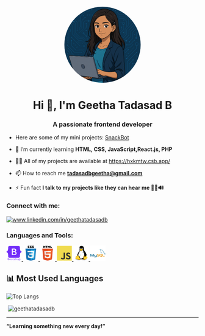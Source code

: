 <p align="center">
  <img src="https://github.com/demoseries/Geetha/raw/0b7bbb47b161b0df9f00a3dec97ccc6dd8165b3a/New%20image.png" width="200" style="border-radius: 50%" alt="Profile Photo" />
</p>
<h1 align="center">Hi 👋, I'm Geetha Tadasad B</h1>
<h3 align="center">A passionate frontend developer</h3>


- Here are some of my mini projects: [SnackBot](https://landbot.online/v3/H-3066310-AM8FYZY9ZQXD6G0F/index.html)

- 🌱 I’m currently learning **HTML, CSS, JavaScript,React.js, PHP**

- 👨‍💻 All of my projects are available at https://hxkmtw.csb.app/

- 📫 How to reach me **tadasadbgeetha@gmail.com**

- ⚡ Fun fact **I talk to my projects like they can hear me 👩‍💻🔊**

<h3 align="left">Connect with me:</h3>
<p align="left">
<a href="https://www.linkedin.com/in/geethatadasadb/" target="blank"><img align="center" src="https://raw.githubusercontent.com/rahuldkjain/github-profile-readme-generator/master/src/images/icons/Social/linked-in-alt.svg" alt="www.linkedin.com/in/geethatadasadb" height="30" width="40" /></a>
</p>

<h3 align="left">Languages and Tools:</h3>
<p align="left"> <a href="https://getbootstrap.com" target="_blank" rel="noreferrer"> <img src="https://raw.githubusercontent.com/devicons/devicon/master/icons/bootstrap/bootstrap-plain-wordmark.svg" alt="bootstrap" width="40" height="40"/> </a> <a href="https://www.w3schools.com/css/" target="_blank" rel="noreferrer"> <img src="https://raw.githubusercontent.com/devicons/devicon/master/icons/css3/css3-original-wordmark.svg" alt="css3" width="40" height="40"/> </a> <a href="https://www.w3.org/html/" target="_blank" rel="noreferrer"> <img src="https://raw.githubusercontent.com/devicons/devicon/master/icons/html5/html5-original-wordmark.svg" alt="html5" width="40" height="40"/> </a> <a href="https://developer.mozilla.org/en-US/docs/Web/JavaScript" target="_blank" rel="noreferrer"> <img src="https://raw.githubusercontent.com/devicons/devicon/master/icons/javascript/javascript-original.svg" alt="javascript" width="40" height="40"/> </a> <a href="https://www.linux.org/" target="_blank" rel="noreferrer"> <img src="https://raw.githubusercontent.com/devicons/devicon/master/icons/linux/linux-original.svg" alt="linux" width="40" height="40"/> </a> <a href="https://www.mysql.com/" target="_blank" rel="noreferrer"> <img src="https://raw.githubusercontent.com/devicons/devicon/master/icons/mysql/mysql-original-wordmark.svg" alt="mysql" width="40" height="40"/> </a> </p>

## 📊 Most Used Languages
![Top Langs](https://github-readme-stats.vercel.app/api/top-langs/?username=demoseries&layout=compact&theme=tokyonight)



<p>&nbsp;<img align="center" src="https://github-readme-stats.vercel.app/api?username=geethatadasadb&show_icons=true&locale=en" alt="geethatadasadb" /></p>



------

 **“Learning something new every day!”**
